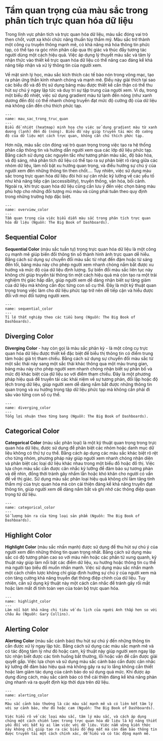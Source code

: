 # Tầm quan trọng của màu sắc trong phân tích trực quan hóa dữ liệu

Trong lĩnh vực phân tích và trực quan hóa dữ liệu, màu sắc đóng vai trò then chốt, vượt xa khỏi chức năng thuần túy thẩm mỹ. Màu sắc trở thành một công cụ truyền thông mạnh mẽ, có khả năng mã hóa thông tin phức tạp, có thể tạo ra góc nhìn phân cấp qua thị giác và thúc đẩy tương tác người dùng một cách hiệu quả. Việc áp dụng lý thuyết màu sắc và tâm lý nhận thức vào thiết kế trực quan hóa dữ liệu có thể nâng cao đáng kể khả năng tiếp nhận và xử lý thông tin của người xem.

Về mặt sinh lý học, màu sắc kích thích các tế bào nón trong võng mạc, tạo ra phản ứng thần kinh nhanh chóng và mạnh mẽ. Điều này giải thích tại sao các biểu đồ và đồ thị sử dụng bảng màu được thiết kế cẩn thận có thể thu hút sự chú ý ngay lập tức và duy trì sự tập trung của người xem. Ví dụ, trong một biểu đồ nhiệt, việc sử dụng gradient màu từ lạnh đến nóng (như xanh dương đến đỏ) có thể nhanh chóng truyền đạt mức độ cường độ của dữ liệu mà không cần đến chú thích phức tạp.
```{figure} ../img/mau_sac_trong_truc_quan.png
---
name: mau_sac_trong_truc_quan
---
Biểu đồ nhiệt (heatmap) minh họa cho việc sử dụng gradient màu từ xanh dương (lạnh) đến đỏ (nóng). Biểu đồ này giúp truyền tải mức độ cường độ của dữ liệu một cách trực quan, không cần chú thích phức tạp.
```

Hơn nữa, màu sắc còn đóng vai trò quan trọng trong việc tạo ra hệ thống phân cấp thông tin và hướng dẫn người xem qua các lớp dữ liệu phức tạp. Bằng cách sử dụng các nguyên tắc như tương phản màu sắc, độ bão hòa, và độ sáng, nhà phân tích dữ liệu có thể tạo ra sự phân biệt rõ ràng giữa các nhóm dữ liệu, làm nổi bật xu hướng quan trọng, và điều hướng sự chú ý của người xem đến những thông tin then chốt…. Tuy nhiên, việc sử dụng màu sắc trong trực quan hóa dữ liệu đòi hỏi sự cân nhắc kỹ lưỡng về các yếu tố như khả năng tiếp cận (accessibility), truyền thống, văn hóa, bối cảnh. Ngoài ra, khi trực quan hóa dữ liệu cũng cần lưu ý đến việc chọn bảng màu phù hợp cho những đối tượng mù màu và cũng phải tuân theo quy định trong những trường hợp đặc biệt. 

```{figure} ../img/overview_color.png
---
name: overview_color
---
Tầm quan trọng của việc biểu diễn màu sắc trong phân tích trực quan hóa dữ liệu (Nguồn: The Big Book of Dashboards).
```

## Sequential Color
**Sequential Color** (màu sắc tuần tự) trong trực quan hóa dữ liệu là một công cụ mạnh mẽ giúp biến đổi thông tin số thành hình ảnh trực quan dễ hiểu. Bằng cách sử dụng sự chuyển đổi màu sắc từ nhạt đến đậm hoặc từ sáng đến tối, bảng màu này cho phép người xem nhanh chóng nắm bắt được xu hướng và mức độ của dữ liệu định lượng. Sự biến đổi màu sắc liên tục này không chỉ giúp truyền tải thông tin một cách hiệu quả mà còn tạo ra một trải nghiệm thị giác hấp dẫn, giúp người xem dễ dàng nhận biết sự tăng giảm của dữ liệu mà không cần đọc từng con số cụ thể. Đây là một kỹ thuật quan trọng trong việc làm cho dữ liệu phức tạp trở nên dễ tiếp cận và hiểu được đối với mọi đối tượng người xem.
```{figure} ../img/sequential_color.png
---
name: sequential_color
---
Tỉ lệ thất nghiệp theo các tiểu bang (Nguồn: The Big Book of Dashboards).
```

## Diverging Color
**Diverging Color** - hay còn gọi là màu sắc phân kỳ - là một công cụ trực quan hóa dữ liệu được thiết kế đặc biệt để biểu thị thông tin có điểm trung tâm hoặc giá trị tham chiếu. Bằng cách sử dụng sự chuyển đổi màu sắc từ một sắc thái này sang một sắc thái khác thông qua một màu trung gian, bảng màu này cho phép người xem nhanh chóng nhận biết sự phân bố và mức độ khác biệt của dữ liệu so với điểm tham chiếu. Đây là một phương pháp hiệu quả để truyền tải các khái niệm về sự tương phản, đối lập hoặc độ lệch trong dữ liệu, giúp người xem dễ dàng nắm bắt được những thông tin quan trọng và xu hướng trong tập dữ liệu phức tạp mà không cần phải đi sâu vào từng con số cụ thể.
```{figure} ../img/diverging_color.png
---
name: diverging_color
---
Tổng lợi nhuận theo từng bang (Nguồn: The Big Book of Dashboards).
```

## Categorical Color
**Categorical Color** (màu sắc phân loại) là một kỹ thuật quan trọng trong trực quan hóa dữ liệu, được sử dụng để phân biệt các nhóm hoặc danh mục dữ liệu không có thứ tự cụ thể. Bằng cách áp dụng các màu sắc khác biệt rõ rệt cho từng nhóm, phương pháp này giúp người xem nhanh chóng nhận diện và phân biệt các loại dữ liệu khác nhau trong một biểu đồ hoặc đồ thị. Việc lựa chọn màu sắc cần được cân nhắc kỹ lưỡng để đảm bảo sự tương phản và dễ nhìn, đồng thời tránh gây nhầm lẫn hoặc khó khăn cho người có vấn đề về thị giác. Sử dụng màu sắc phân loại hiệu quả không chỉ làm tăng tính thẩm mỹ của trực quan hóa mà còn cải thiện đáng kể khả năng truyền đạt thông tin, giúp người xem dễ dàng nắm bắt và ghi nhớ các thông điệp quan trọng từ dữ liệu.

```{figure} ../img/categorical_color.png
---
name: categorical_color
---
Số lượng bán ra của từng loại sản phẩm (Nguồn: The Big Book of Dashboards).
```

## Highlight Color
**Highlight Color** (màu sắc nhấn mạnh) được sử dụng để thu hút sự chú ý của người xem đến những thông tin quan trọng nhất. Bằng cách sử dụng màu sắc có độ tương phản cao so với màu nền hoặc các phần tử xung quanh, kỹ thuật này giúp làm nổi bật các điểm dữ liệu, xu hướng hoặc thông tin cụ thể mà người tạo biểu đồ muốn nhấn mạnh. Việc sử dụng màu sắc nhấn mạnh một cách chiến lược không chỉ giúp định hướng sự chú ý của người xem mà còn tăng cường khả năng truyền đạt thông điệp chính của dữ liệu. Tuy nhiên, cần sử dụng kỹ thuật này một cách cân nhắc để tránh gây rối mắt hoặc làm mất đi tính toàn vẹn của toàn bộ trực quan hóa.

```{figure} ../img/highlight_color.png
---
name: highlight_color
---
Làm nổi bật khả năng chi tiêu về du lịch của người Anh thấp hơn so với châu Âu (Nguồn: Gary Collins).
```

## Alerting Color
**Alerting Color** (màu sắc cảnh báo) thu hút sự chú ý đến những thông tin cần được xử lý ngay lập tức. Bằng cách sử dụng các màu sắc mạnh mẽ và có tác động tâm lý như đỏ hoặc cam, kỹ thuật này giúp người xem ngay lập tức nhận biết được các tình huống bất thường, lỗi hoặc vấn đề cần được giải quyết gấp. Việc lựa chọn và sử dụng màu sắc cảnh báo cần được cân nhắc kỹ lưỡng để đảm bảo hiệu quả mà không gây ra sự lo lắng không cần thiết hoặc làm giảm tác dụng của cảnh báo do sử dụng quá mức. Khi được áp dụng đúng cách, màu sắc cảnh báo có thể cải thiện đáng kể khả năng phản ứng nhanh và ra quyết định kịp thời dựa trên dữ liệu.
```{figure} ../img/alerting_color.png
---
name: alerting_color
---
Màu sắc cảnh báo thường là các màu sắc mạnh mẽ và có liên kết tâm lý với sự cảnh báo, như đỏ hoặc cam (Nguồn: The Big Book of Dashboards).
```


```{note}
Việc hiểu rõ về các loại màu sắc, tâm lý màu sắc, và cách áp dụng chúng một cách chiến lược trong trực quan hóa dữ liệu là kỹ năng thiết yếu đối với bất kỳ ai làm việc với dữ liệu. Việc nắm vững kiến thức này không chỉ giúp tạo ra các biểu đồ đẹp mắt mà còn đảm bảo thông tin được truyền tải một cách chính xác, dễ hiểu và có tác động mạnh mẽ.
```